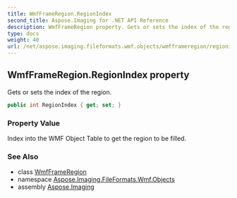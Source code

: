 ```yaml
---
title: WmfFrameRegion.RegionIndex
second_title: Aspose.Imaging for .NET API Reference
description: WmfFrameRegion property. Gets or sets the index of the region
type: docs
weight: 40
url: /net/aspose.imaging.fileformats.wmf.objects/wmfframeregion/regionindex/
---
```

## WmfFrameRegion.RegionIndex property

Gets or sets the index of the region.

```csharp
public int RegionIndex { get; set; }
```

### Property Value

Index into the WMF Object Table to get the region to be filled.

### See Also

* class [WmfFrameRegion](../)
* namespace [Aspose.Imaging.FileFormats.Wmf.Objects](../../wmfframeregion/)
* assembly [Aspose.Imaging](../../../)


